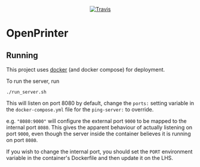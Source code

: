 <p align="center">
    <a href="https://travis-ci.org/jonathanlking/openprinter/">
        <img src="https://travis-ci.org/jonathanlking/openprinter.svg?branch=master"
             alt="Travis">
    </a>
</p>

# OpenPrinter

## Running
This project uses [docker](https://www.docker.com) (and docker compose) for 
deployment.

To run the server, run

```shell
./run_server.sh
```

This will listen on port 8080 by default, change the `ports:` setting
variable in the `docker-compose.yml` file for the `ping-server:` to override.

e.g. `"8080:9000"` will configure the external port `9000` to be mapped to the
internal port `8080`. This gives the apparent behaviour of actually listening
on port `9000`, even though the server inside the container believes it is
running on port `8080`.

If you wish to change the internal port, you should set the `PORT` environment 
variable in the container's Dockerfile and then update it on the LHS.
